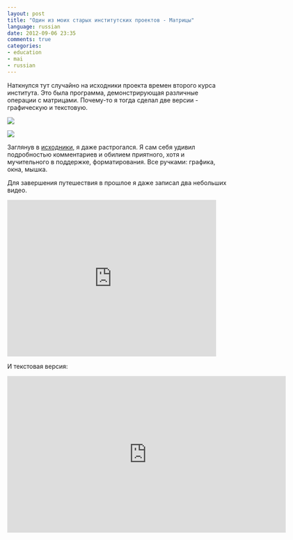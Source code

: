```yaml
---
layout: post
title: "Один из моих старых институтских проектов - Матрицы"
language: russian
date: 2012-09-06 23:35
comments: true
categories: 
- education
- mai
- russian
---
```

Наткнулся тут случайно на исходники проекта времен второго курса института.
Это была программа, демонстрирующая различные операции с матрицами. Почему-то
я тогда сделал две версии - графическую и текстовую.

![](/images/blog/institute/matrix/matrix1.png)

![](/images/blog/institute/matrix/matrix2.png)

Заглянув в [исходники][], я даже растрогался. Я сам себя удивил подробностью
комментариев и обилием приятного, хотя и мучительного в поддержке,
форматирования. Все ручками: графика, окна, мышка.

Для завершения путешествия в прошлое я даже записал два
небольших видео.

[исходники]: https://github.com/begoon/institute/

<iframe width="480" height="360" src="https://www.youtube.com/embed/J4Sr_dTQmYo" frameborder="0" allowfullscreen></iframe>

И текстовая версия:

<iframe width="640" height="360" src="https://www.youtube.com/embed/mG4gIixIm90" frameborder="0" allowfullscreen></iframe>

